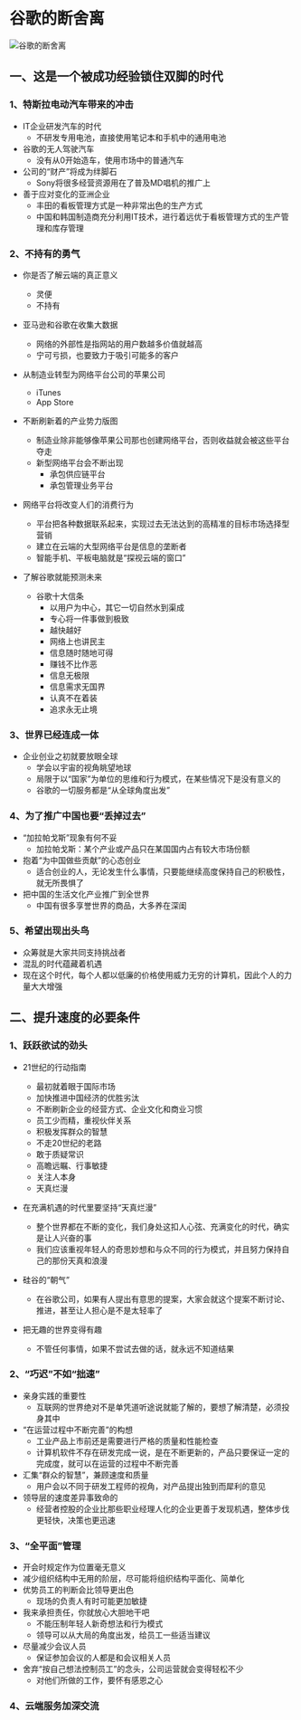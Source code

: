 # 谷歌的断舍离

![谷歌的断舍离](/Users/jearry/StudyNote/images/谷歌的断舍离.jpg)

## 一、这是一个被成功经验锁住双脚的时代

### 1、特斯拉电动汽车带来的冲击

- IT企业研发汽车的时代
  - 不研发专用电池，直接使用笔记本和手机中的通用电池
- 谷歌的无人驾驶汽车
  - 没有从0开始造车，使用市场中的普通汽车
- 公司的“财产”将成为绊脚石
  - Sony将很多经营资源用在了普及MD唱机的推广上
- 善于应对变化的亚洲企业
  - 丰田的看板管理方式是一种非常出色的生产方式
  - 中国和韩国制造商充分利用IT技术，进行着远优于看板管理方式的生产管理和库存管理

### 2、不持有的勇气

- 你是否了解云端的真正意义
  - 灵便
  - 不持有
- 亚马逊和谷歌在收集大数据
  - 网络的外部性是指网站的用户数越多价值就越高
  - 宁可亏损，也要致力于吸引可能多的客户
- 从制造业转型为网络平台公司的苹果公司
  - iTunes
  - App Store
- 不断刷新着的产业势力版图
  - 制造业除非能够像苹果公司那也创建网络平台，否则收益就会被这些平台夺走
  - 新型网络平台会不断出现
    - 承包供应链平台
    - 承包管理业务平台
- 网络平台将改变人们的消费行为
  - 平台把各种数据联系起来，实现过去无法达到的高精准的目标市场选择型营销
  - 建立在云端的大型网络平台是信息的垄断者
  - 智能手机、平板电脑就是“探视云端的窗口”

- 了解谷歌就能预测未来
  - 谷歌十大信条
    - 以用户为中心，其它一切自然水到渠成
    - 专心将一件事做到极致
    - 越快越好
    - 网络上也讲民主
    - 信息随时随地可得
    - 赚钱不比作恶
    - 信息无极限
    - 信息需求无国界
    - 认真不在着装
    - 追求永无止境

### 3、世界已经连成一体

- 企业创业之初就要放眼全球
  - 学会以宇宙的视角眺望地球
  - 局限于以“国家”为单位的思维和行为模式，在某些情况下是没有意义的
  - 谷歌的一切服务都是“从全球角度出发”

### 4、为了推广中国也要“丢掉过去”

- “加拉帕戈斯”现象有何不妥
  - 加拉帕戈斯：某个产业或产品只在某国国内占有较大市场份额
- 抱着“为中国做些贡献”的心态创业
  - 适合创业的人，无论发生什么事情，只要能继续高度保持自己的积极性，就无所畏惧了
- 把中国的生活文化产业推广到全世界
  - 中国有很多享誉世界的商品，大多养在深闺

### 5、希望出现出头鸟

- 众筹就是大家共同支持挑战者
- 混乱的时代蕴藏着机遇
- 现在这个时代，每个人都以低廉的价格使用威力无穷的计算机，因此个人的力量大大增强

## 二、提升速度的必要条件

### 1、跃跃欲试的劲头

- 21世纪的行动指南
  - 最初就着眼于国际市场
  - 加快推进中国经济的优胜劣汰
  - 不断刷新企业的经营方式、企业文化和商业习惯
  - 员工少而精，重视伙伴关系
  - 积极发挥群众的智慧
  - 不走20世纪的老路
  - 敢于质疑常识
  - 高瞻远瞩、行事敏捷
  - 关注人本身
  - 天真烂漫
- 在充满机遇的时代里要坚持“天真烂漫”
  - 整个世界都在不断的变化，我们身处这扣人心弦、充满变化的时代，确实是让人兴奋的事
  - 我们应该重视年轻人的奇思妙想和与众不同的行为模式，并且努力保持自己的那份天真和浪漫

- 硅谷的“朝气”
  - 在谷歌公司，如果有人提出有意思的提案，大家会就这个提案不断讨论、推进，甚至让人担心是不是太轻率了
- 把无趣的世界变得有趣
  - 不管任何事情，如果不尝试去做的话，就永远不知道结果

### 2、“巧迟”不如“拙速”

- 亲身实践的重要性
  - 互联网的世界绝对不是单凭道听途说就能了解的，要想了解清楚，必须投身其中
- “在运营过程中不断完善”的构想
  - 工业产品上市前还是需要进行严格的质量和性能检查
  - 计算机软件不存在研发完成一说，是在不断更新的，产品只要保证一定的完成度，就可以在运营的过程中不断完善
- 汇集“群众的智慧”，兼顾速度和质量
  - 用户会以不同于研发工程师的视角，对产品提出独到而犀利的意见
- 领导层的速度差异事致命的
  - 经营者控股的企业比那些职业经理人化的企业更善于发现机遇，整体步伐更轻快，决策也更迅速

### 3、“全平面”管理

- 开会时规定作为位置毫无意义
- 减少组织结构中无用的阶层，尽可能将组织结构平面化、简单化
- 优势员工的判断会比领导更出色
  - 现场的负责人有时可能更加敏捷
- 我来承担责任，你就放心大胆地干吧
  - 不能压制年轻人新奇想法和行为模式
  - 领导可以从大局的角度出发，给员工一些适当建议
- 尽量减少会议人员
  - 保证参加会议的人都是和会议相关人员
- 舍弃“按自己想法控制员工”的念头，公司运营就会变得轻松不少
  - 对他们所做的工作，要怀有感恩之心

### 4、云端服务加深交流


